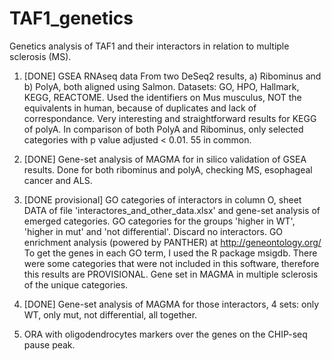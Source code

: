 # TAF1_genetics
Genetics analysis of TAF1 and their interactors in relation to multiple sclerosis (MS).
1. [DONE] GSEA RNAseq data
   From two DeSeq2 results, a) Ribominus and b) PolyA, both aligned using Salmon.
   Datasets: GO, HPO, Hallmark, KEGG, REACTOME. Used the identifiers on Mus musculus, NOT the equivalents in human, because of duplicates and lack of correspondance. 
   Very interesting and straightforward results for KEGG of polyA.
   In comparison of both PolyA and Ribominus, only selected categories with p value adjusted < 0.01. 55 in common.

2. [DONE] Gene-set analysis of MAGMA for in silico validation of GSEA results.
   Done for both ribominus and polyA, checking MS, esophageal cancer and ALS.

3. [DONE provisional] GO categories of interactors in column O, sheet DATA of file 'interactores_and_other_data.xlsx' and gene-set analysis of emerged categories.
   GO categories for the groups 'higher in WT', 'higher in mut' and 'not differential'. Discard no interactors.
   GO enrichment analysis (powered by PANTHER) at http://geneontology.org/ 
   To get the genes in each GO term, I used the R package msigdb. There were some categories that were not included in this software, therefore this results are PROVISIONAL.
   Gene set in MAGMA in multiple sclerosis of the unique categories.
   
4. [DONE] Gene-set analysis of MAGMA for those interactors, 4 sets: only WT, only mut, not differential, all together.

5. ORA with oligodendrocytes markers over the genes on the CHIP-seq pause peak.
